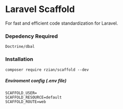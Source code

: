 # Laravel Scaffold
For fast and efficient code standardization for Laravel.

### Depedency Required
```
Doctrine/dbal
```


### Installation
```
composer require rzian/scaffold --dev
```

##### Enviroment config (.env file)
```
SCAFFOLD_USER=
SCAFFOLD_RESOURCE=default
SCAFFOLD_ROUTE=web
```
